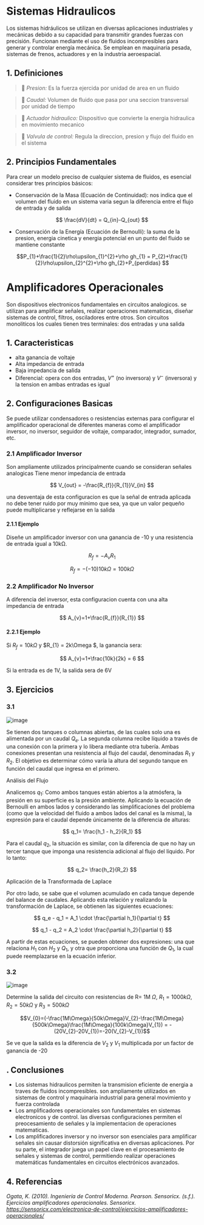 # Sistemas Hidraulicos
Los sistemas hidráulicos se utilizan en diversas aplicaciones industriales y mecánicas debido a su capacidad para transmitir grandes fuerzas con precisión. Funcionan mediante el uso de fluidos incompresibles para generar y controlar energía mecánica. Se emplean en maquinaria pesada, sistemas de frenos, actuadores y en la industria aeroespacial.
## 1. Definiciones
> 🔑 *Presion:* Es la fuerza ejercida por unidad de area en un fluido

> 🔑 *Caudal:* Volumen de fluido que pasa por una seccion transversal por unidad de tiempo

> 🔑 *Actuador hidraulico:* Dispositivo que convierte la energia hidraulica en movimiento mecanico

> 🔑 *Valvula de control:* Regula la direccion, presion y flujo del fluido en el sistema 
## 2. Principios Fundamentales
Para crear un modelo preciso de cualquier sistema de fluidos, es esencial considerar tres principios básicos:
 - Conservación de la Masa (Ecuación de Continuidad): nos indica que el volumen del fluido en un sistema varia segun la diferencia entre el flujo de entrada y de salida 

$$ \frac{dV}{dt} = Q_{in}-Q_{out} $$
 - Conservación de la Energía (Ecuación de Bernoulli): la suma de la presion, energia cinetica y energia potencial en un punto del fluido se mantiene constante 

$$P_{1}+\frac{1}{2}\rho\upsilon_{1}^{2}+\rho gh_{1} = P_{2}+\frac{1}{2}\rho\upsilon_{2}^{2}+\rho gh_{2}+P_{perdidas} $$

# Amplificadores Operacionales
Son dispositivos electronicos fundamentales en circuitos analogicos. se utilizan para amplificar señales, realizar operaciones matematicas, diseñar sistemas de control, filtros, osciladores entre otros.
Son circuitos monoliticos los cuales tienen tres terminales: dos entradas y una salida 
## 1. Caracteristicas
- alta ganancia de voltaje
- Alta impedancia de entrada
- Baja impedancia de salida
- Diferencial: opera con dos entradas, $V^{+}$ (no inversora) y $V^{-}$ (inversora) y la tension en ambas entradas es igual
## 2. Configuraciones Basicas
Se puede utilizar condensadores o resistencias externas para configurar el amplificador operacional de diferentes maneras como el amplificador inversor, no inversor, seguidor de voltaje, comparador, integrador, sumador, etc. 
### 2.1 Amplificador Inversor
Son ampliamente utilizados principalmente cuando se consideran señales analogicas 
Tiene menor impedancia de entrada

$$ V_{out} = -\frac{R_{f}}{R_{1}}V_{in} $$

una desventaja de esta configuracion es que la señal de entrada aplicada no debe tener ruido por muy minimo que sea, ya que un valor pequeño puede multiplicarse y reflejarse en la salida
#### 2.1.1 Ejemplo
Diseñe un amplificador inversor con una ganancia de -10 y una resistencia de entrada igual a 10kΩ.

$$ R_{f} = -A_{v}R_{1} $$

$$ R_{f}= -(-10)10k\Omega = 100k\Omega $$
### 2.2 Amplificador No Inversor
A diferencia del inversor, esta configuracion cuenta con una alta impedancia de entrada

$$ A_{v}=1+\frac{R_{f}}{R_{1}} $$
#### 2.2.1 Ejemplo
Si $R_{f} = 10k\Omega$ y $R_{1} = 2k\Omega $, la ganancia sera:

$$ A_{v}=1+\frac{10k}{2k} = 6 $$ 

Si la entrada es de 1V, la salida sera de 6V
## 3. Ejercicios
### 3.1
![image](https://github.com/user-attachments/assets/5fc99212-3c0c-48ec-9014-73cb164b4063)


Se tienen dos tanques o columnas abiertas, de las cuales solo una es alimentada por un caudal $Q_e$. La segunda columna recibe líquido a través de una conexión con la primera y lo libera mediante otra tubería. Ambas conexiones presentan una resistencia al flujo del caudal, denominadas $R_1$ y $R_2$. El objetivo es determinar cómo varía la altura del segundo tanque en función del caudal que ingresa en el primero.

Análisis del Flujo

Analicemos $q_1$: Como ambos tanques están abiertos a la atmósfera, la presión en su superficie es la presión ambiente. Aplicando la ecuación de Bernoulli en ambos lados y considerando las simplificaciones del problema (como que la velocidad del fluido a ambos lados del canal es la misma), la expresión para el caudal depende únicamente de la diferencia de alturas:

$$
q_1= \frac{h_1 - h_2}{R_1}
$$

Para el caudal $q_2$, la situación es similar, con la diferencia de que no hay un tercer tanque que imponga una resistencia adicional al flujo del líquido. Por lo tanto:

$$
q_2= \frac{h_2}{R_2}
$$

Aplicación de la Transformada de Laplace

Por otro lado, se sabe que el volumen acumulado en cada tanque depende del balance de caudales. Aplicando esta relación y realizando la transformación de Laplace, se obtienen las siguientes ecuaciones:

$$
q_e - q_1 = A_1 \cdot \frac{\partial h_1}{\partial t} 
$$

$$
q_1 - q_2 = A_2 \cdot \frac{\partial h_2}{\partial t} 
$$

A partir de estas ecuaciones, se pueden obtener dos expresiones: una que relaciona $H_1$ con $H_2$ y $Q_1$, y otra que proporciona una función de $Q_1$, la cual puede reemplazarse en la ecuación inferior.
### 3.2
![image](https://github.com/user-attachments/assets/74e55871-0c90-4476-a9bc-ace80dad400d)

Determine la salida del circuito con resistencias de R= 1M $\Omega$, $R_{1} = 1000k\Omega$, $R_{2} = 50k\Omega$ y $R_{3} = 500k\Omega$


$$V_{0}=(-\frac{1M\Omega}{50k\Omega}V_{2}-\frac{1M\Omega}{500k\Omega}\frac{1M\Omega}{100k\Omega}V_{1}) = -(20V_{2}-20V_{1})=-20(V_{2}-V_{1})$$

Se ve que la salida es la diferencia de $V_{2}$ y $V_{1}$ multiplicada por un factor de ganancia de -20
## . Conclusiones 
- Los sistemas hidraulicos permiten la transmision eficiente de energia a traves de fluidos incompresibles. son ampliamente utilizados en sistemas de control y maquinaria industrial para general movimiento y fuerza controlada
- Los amplificadores operacionales son fundamentales en sistemas electronicos y de control. las diversas configuraciones permiten el preocesamiento de señales y la implementacion de operaciones matematicas.
- Los amplificadores inversor y no inversor son esenciales para amplificar señales sin causar distorsión significativa en diversas aplicaciones. Por su parte, el integrador juega un papel clave en el procesamiento de señales y sistemas de control, permitiendo realizar operaciones matemáticas fundamentales en circuitos electrónicos avanzados.
## 4. Referencias
*Ogata, K. (2010). Ingeniería de Control Moderna. Pearson.*
*Sensoricx. (s.f.). Ejercicios amplificadores operacionales. Sensoricx.* *https://sensoricx.com/electronica-de-control/ejercicios-amplificadores-operacionales/*

